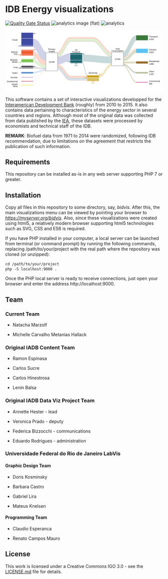 # IDB Energy visualizations
[![Quality Gate Status](https://sonarcloud.io/api/project_badges/measure?project=EL-BID_IDB-Energy-visualizations&metric=alert_status)](https://sonarcloud.io/dashboard?id=EL-BID_IDB-Energy-visualizations)
![analytics image (flat)](https://raw.githubusercontent.com/vitr/google-analytics-beacon/master/static/badge-flat.gif)
![analytics](https://www.google-analytics.com/collect?v=1&cid=555&t=pageview&ec=repo&ea=open&dp=/DB-Energy-visualizations/readme&dt=&tid=UA-4677001-16)

![Energy Flow Image](InfoGraphics/img/docimg.png) 

This software contains a set of interactive visualizations developped for the [Interamerican Development Bank](iadb.org) (roughly) from 2010 to 2015. It also contains data pertaining to characteristics of the energy sector in several countries and regions. Although most of the original data was collected from data published by the [IEA](https://www.iea.org/), these datasets were processed by economists and technical staff of the IDB.

**REMARK**: Biofuel data from 1971 to 2014 were randomized, following IDB recommendation, due to limitations on the agreement that restricts the publication of such information.

## Requirements

This repository can be installed as-is in any web server supporting PHP 7 or greater. 

## Installation

Copy all files in this repository to some directory, say, *bidvis*. After this, the main visualizations menu can be viewed by pointing your browser to *https://myserver.org/bidvis*. Also, since these visualizations were created using html5, a relatively modern browser supporting html5 technologies such as SVG, CSS and ES6 is required.

If you have PHP installed in your computer, a local server can be launched from terminal (or command prompt) by running the following commands, replacing /path/to/your/project with the real path where the repository was cloned (or unzipped):

```
cd /path/to/your/project
php -S localhost:9000 .
```

Once the PHP local server is ready to receive connections, just open your browser and enter the address http://localhost:9000.

## Team 

### Current Team

- Natacha Marzolf

- Michelle Carvalho Metanias Hallack

### Original IADB Content Team

- Ramon Espinasa

- Carlos Sucre

- Carlos Hinestrosa

- Lenin Balsa

### Original IADB Data Viz Project Team

 - Annette Hester - lead

- Veronica Prado - deputy

- Federica Bizzocchi - communications

- Eduardo Rodrigues - administration

### Universidade Federal do Rio de Janeiro LabVis

#### Graphic Design Team

- Doris Kosminsky

- Barbara Castro

- Gabriel Lira

- Mateus Knelsen 

#### Programming Team

- Claudio Esperanca

- Renato Campos Mauro

## License

This work is licensed under a Creative Commons IGO 3.0 - see the [LICENSE.md](LICENSE.md) file for details.
